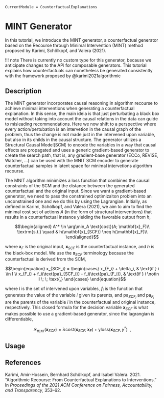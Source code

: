 

``` @meta
CurrentModule = CounterfactualExplanations 
```

# MINT Generator

In this tutorial, we introduce the MINT generator, a counterfactual generator based on the Recourse through Minimal
Intervention (MINT) method proposed by Karimi, Schölkopf, and Valera (2021).

!!! note
    There is currently no custom type for this generator, because we anticipate changes to the API for composable generators. This tutorial explains how counterfactuals can nonetheless be generated consistently with the framework proposed by @karimi2021algorithmic

## Description

The MINT generator incorporates causal reasoning in algorithm recourse to achieve minimal interventions when generating a counterfactual explanation. In this sense, the main ideia is that just perturbating a black box model without taking into account the causal relations in the data can guide to misleading recommendations. Here we now shift to a perspective where every action/pertubation is an intervetion in the causal graph of the problem, thus the change is not made just in the intervened upon variable, but also in its childs in the causal structure. The generator utilizes a Structural Causal Model(SCM) to encode the variables in a way that causal effects are propagated and uses a generic gradient-based generator to create the search path, that is, any gradient-base generator (ECCo, REVISE, Watcher, …) can be used with the MNIT SCM encoder to generate counterfactual samples in latent space for minimal intervetions algorithm recourse.

The MNIT algorithm minimizes a loss function that combines the causal constraints of the SCM and the distance between the generated counterfactual and the original input. Since we want a gradient-based generator, we need to pass the constrained optimizaiton problem into an unconstrained one and we do this by using the Lagrangian. Initially, as defined in Karimi, Schölkopf, and Valera (2021), we aim to aim to find the minimal cost set of actions $A$ (in the form of structural interventions) that results in a counterfactual instance yielding the favorable output from $h$,

``` math
\begin{aligned}
A^* \in \arg\min_A \text{cost}(A; \mathbf{x}_F)\\
\textrm{s.t.} \quad & h(\mathbf{x}_{SCF}) \neq h(\mathbf{x}_F)\\
\end{aligned}
```

where $\mathbf{x}_F$ is the original input, $\mathbf{x}_{SCF}$ is the counterfactual instance, and $h$ is the black-box model. We use the $\mathbf{x}_{SCF}$ terminology because the counterfactual is derived from the SCM,

``` math
\begin{equation}

x_{SCF_i} = 
\begin{cases}
x_{F_i} + \delta_i, & \text{if } i \in I \\
x_{F_i} + f_i(\text{pa}_{SCF_i}) - f_i(\text{pa}_{F_i}), & \text{if } i \notin I  \; \; \text{,}
\end{cases} 

\end{equation}
```

where $I$ is the set of intervened upon variables, $f_i$ is the function that generates the value of the variable $i$ given its parents, and $\text{pa}_{SCF_i}$ and $\text{pa}_{F_i}$ are the parents of the variable $i$ in the counterfactual and original instance, respectively. This closed formula for the decision variable $\mathbf{x}_{SCF}$ is what makes possible to use a gradient-based generator, since the lagrangian is differentiable,

``` math
\begin{equation}
\mathcal{L_{\texttt{MINT}}}(\mathbf{x}_{SCF}) = \lambda \text{cost}(\mathbf{x}_{SCF}; \mathbf{x}_F) + \text{yloss}(\mathbf{x}_{SCF},y^*) \; \; \text{,}
\end{equation}
```

## Usage

## References

Karimi, Amir-Hossein, Bernhard Schölkopf, and Isabel Valera. 2021. “Algorithmic Recourse: From Counterfactual Explanations to Interventions.” In *Proceedings of the 2021 ACM Conference on Fairness, Accountability, and Transparency*, 353–62.
